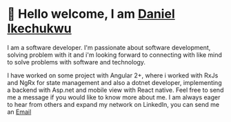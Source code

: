 # 👋 Hello welcome, I am [Daniel Ikechukwu](https://www.linkedin.com/in/daniel-ikechukwu-122000217/)

I am a software developer. I'm passionate about software development, solving problem with it and i'm looking forward to connecting with like mind to solve problems with software and technology.

I have worked on some project with Angular 2+, where i worked with RxJs and NgRx for state management and also a dotnet developer, implementing a backend with Asp.net and mobile view with React native.
Feel free to send me a message if you would like to know more about me. I am always eager to hear from others and expand my network on LinkedIn, you can send me an [Email](danielikechukwu495@gmail.com)



